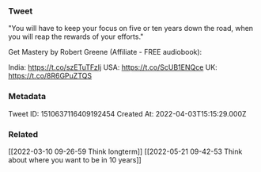 ### Tweet
"You will have to keep your focus on five or ten years down the road, when you will reap the rewards of your efforts."

Get Mastery by Robert Greene (Affiliate - FREE audiobook):

India: https://t.co/szETuTFzIj
USA: https://t.co/ScUB1ENQce
UK: https://t.co/8R6GPuZTQS

### Metadata
Tweet ID: 1510637116409192454
Created At: 2022-04-03T15:15:29.000Z

### Related
[[2022-03-10 09-26-59 Think longterm]]
[[2022-05-21 09-42-53 Think about where you want to be in 10 years]]

